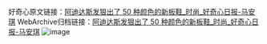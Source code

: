 好奇心原文链接：[阿迪达斯发狠出了 50 种颜色的新板鞋_时尚_好奇心日报-马安琪](https://www.qdaily.com/articles/7863.html)
WebArchive归档链接：[阿迪达斯发狠出了 50 种颜色的新板鞋_时尚_好奇心日报-马安琪](http://web.archive.org/web/20190623173003/https://www.qdaily.com/articles/7863.html)
![image](http://ww3.sinaimg.cn/large/007d5XDply1g3wk20ll6rj30u03nc1jr)